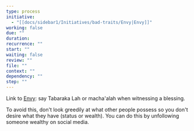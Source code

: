 ```yaml
---
type: process
initiative:
  - "[[docs/sidebar1/Initiatives/bad-traits/Envy|Envy]]"
working: false
due: ""
duration: 
recurrence: ""
start: ""
waiting: false
review: ""
file: ""
context: ""
dependency: ""
step: ""
---
```


Link to [Envy](docs/sidebar1/Initiatives/bad-traits/Envy.md): say Tabaraka Lah or macha'alah when witnessing a blessing.

To avoid this, don't look greedily at what other people possess so you don't desire what they have (status or wealth). You can do this by unfollowing someone wealthy on social media.
